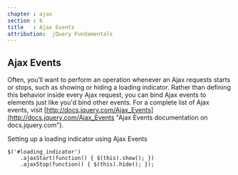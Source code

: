 ```yaml
---
chapter : ajax
section : 6
title   : Ajax Events
attribution:  jQuery Fundamentals
---
```

## Ajax Events

Often, you’ll want to perform an operation whenever an Ajax requests starts or stops, such as showing or hiding a loading indicator. 
Rather than defining this behavior inside every Ajax request, you can bind Ajax events to elements just like you'd bind other events. 
For a complete list of Ajax events, visit [http://docs.jquery.com/Ajax_Events](http://docs.jquery.com/Ajax_Events "Ajax Events documentation on docs.jquery.com").

<div class="example" markdown="1">
Setting up a loading indicator using Ajax Events

    $('#loading_indicator')
        .ajaxStart(function() { $(this).show(); })
        .ajaxStop(function() { $(this).hide(); });
</div>